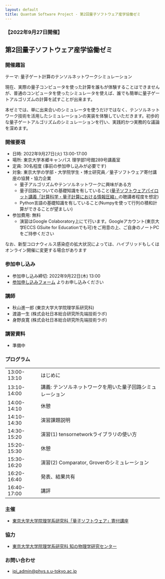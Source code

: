 ```yaml
---
layout: default
title: Quantum Software Project - 第2回量子ソフトウェア産学協働ゼミ
---
```


### 【2022年9月27日開催】
## 第2回量子ソフトウェア産学協働ゼミ

### 開催趣旨

テーマ: 量子ゲート計算のテンソルネットワークシミュレーション

現在、実際の量子コンピュータを使った計算を誰もが体験することはできませんが、普通のコンピュータを使ったシミュレータを使えば、誰でも簡単に量子ゲートアルゴリズムの計算を試すことが出来ます。

本ゼミでは、単に出来合いのシミュレータを使うだけではなく、テンソルネットワーク技術を活用したシミュレーションの実装を体験していただきます。初歩的な量子ゲートアルゴリズムのシミュレーションを行い、実践的かつ実務的な議論を深めます。

### 開催要項

* 日時: 2022年9月27日(火) 13:00-17:00
* 場所: 東京大学本郷キャンパス 理学部1号館289号講義室
* 定員: 30名程度 (事前の参加申し込みが必要です)
* 対象: 東京大学の学部・大学院学生・博士研究員／量子ソフトウェア寄付講座の協賛・協力企業
   * 量子アルゴリズムやテンソルネットワークに興味がある方
   * 量子回路についての基礎知識を有していること([量子ソフトウェアパイロット講義「計算科学・量子計算における情報圧縮」](https://github.com/utokyo-qsw/data-compression/blob/main/README.md)の聴講者程度を想定)
	* Python言語の基礎知識を有していること(Numpyを使って行列の積和計算ができることが望ましい)
* 参加費用: 無料
    * 演習はGoogle Colaboratory上にて行います。Googleアカウント(東京大学ECCS GSuite for Educationでも可)をご用意の上、ご自身のノートPCをご持参ください

なお、新型コロナウィルス感染症の拡大状況によっては、ハイブリッドもしくはオンライン開催に変更する場合があります

### 参加申し込み

* 参加申し込み締切: 2022年9月22日(木) 13:00
* [参加申し込みフォーム](https://forms.gle/XXX) よりお申し込みください

### 講師

* 秋山進一郎 (東京大学大学院理学系研究科)
* 渡邉一生 (株式会社日本総合研究所先端技術ラボ)
* 身野良寛 (株式会社日本総合研究所先端技術ラボ)

### 講習資料

* 準備中

### プログラム

<table>
<tr><td>13:00-13:10</td><td>はじめに</td></tr>
<tr><td>13:10-14:00</td><td>講義: テンソルネットワークを用いた量子回路シミュレーション</td></tr>
<tr><td>14:00-14:10</td><td>休憩</td></tr>
<tr><td>14:10-14:30</td><td>演習課題説明</td></tr>

<tr><td>14:30-15:20</td><td>演習(1) tensornetworkライブラリの使い方</td></tr>
<tr><td>15:20-15:30</td><td>休憩</td></tr>
<tr><td>15:30-16:20</td><td>演習(2) Comparator, Groverのシミュレーション</td></tr>
<tr><td>16:20-16:40</td><td>発表、結果共有</td></tr>
<tr><td>16:40-17:00</td><td>講評</td></tr>
</table>

### 主催

* [東京大学大学院理学系研究科「量子ソフトウェア」寄付講座](https://qsw.phys.s.u-tokyo.ac.jp)

### 協力

* [東京大学大学院理学系研究科 知の物理学研究センター](https://www.phys.s.u-tokyo.ac.jp/lp/ipi/)

### お問い合わせ

* [ipi_admin@phys.s.u-tokyo.ac.jp](mailto:ipi_admin@phys.s.u-tokyo.ac.jp)
